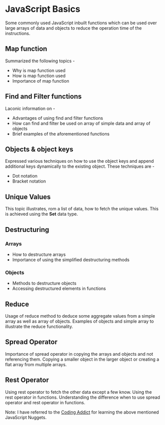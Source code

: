 # JavaScript Basics

Some commonly used JavaScript inbuilt functions which can be used over large arrays of data and objects to reduce the operation time of the instructions.

## Map function
Summarized the following topics - 
  * Why is map function used
  * How is map function used
  * Importance of map function
 
## Find and Filter functions
Laconic information on - 
  * Advantages of using find and filter functions
  * How can find and filter be used on array of simple data and array of objects
  * Brief examples of the aforementioned functions

## Objects & object keys
Expressed various techniques on how to use the object keys and append additional keys dynamically to the existing object. These techniques are - 
  * Dot notation
  * Bracket notation

## Unique Values
This topic illustrates, rom a list of data, how to fetch the unique values. This is achieved using the **Set** data type.

## Destructuring
  ### Arrays
   * How to destructure arrays
   * Importance of using the simplified destructuring methods
  ### Objects
   * Methods to destructure objects
   * Accessing destructured elements in functions 

## Reduce
Usage of reduce method to deduce some aggregate values from a simple array as well as array of objects. Examples of objects and simple array to illustrate the reduce functionality.

## Spread Operator
Importance of spread operator in copying the arrays and objects and not referencing them. Copying a smaller object in the larger object or creating a flat array from multiple arrays.

## Rest Operator
Using rest operator to fetch the other data except a few know. Using the rest operator in functions. Understanding the difference when to use spread operator and rest operator in functions.

Note: I have referred to the [Coding Addict](https://www.youtube.com/codingaddict) for learning the above mentioned JavaScript Nuggets.
